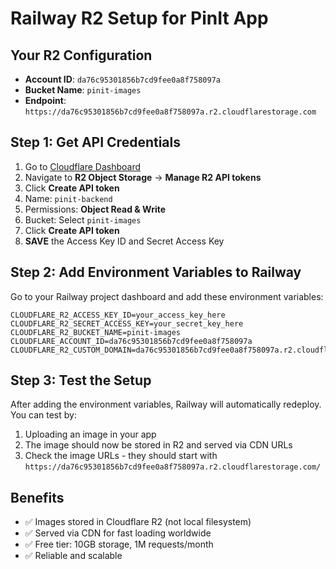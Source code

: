 # Railway R2 Setup for PinIt App

## Your R2 Configuration
- **Account ID**: `da76c95301856b7cd9fee0a8f758097a`
- **Bucket Name**: `pinit-images`
- **Endpoint**: `https://da76c95301856b7cd9fee0a8f758097a.r2.cloudflarestorage.com`

## Step 1: Get API Credentials
1. Go to [Cloudflare Dashboard](https://dash.cloudflare.com/)
2. Navigate to **R2 Object Storage** → **Manage R2 API tokens**
3. Click **Create API token**
4. Name: `pinit-backend`
5. Permissions: **Object Read & Write**
6. Bucket: Select `pinit-images`
7. Click **Create API token**
8. **SAVE** the Access Key ID and Secret Access Key

## Step 2: Add Environment Variables to Railway
Go to your Railway project dashboard and add these environment variables:

```
CLOUDFLARE_R2_ACCESS_KEY_ID=your_access_key_here
CLOUDFLARE_R2_SECRET_ACCESS_KEY=your_secret_key_here
CLOUDFLARE_R2_BUCKET_NAME=pinit-images
CLOUDFLARE_ACCOUNT_ID=da76c95301856b7cd9fee0a8f758097a
CLOUDFLARE_R2_CUSTOM_DOMAIN=da76c95301856b7cd9fee0a8f758097a.r2.cloudflarestorage.com
```

## Step 3: Test the Setup
After adding the environment variables, Railway will automatically redeploy. You can test by:

1. Uploading an image in your app
2. The image should now be stored in R2 and served via CDN URLs
3. Check the image URLs - they should start with `https://da76c95301856b7cd9fee0a8f758097a.r2.cloudflarestorage.com/`

## Benefits
- ✅ Images stored in Cloudflare R2 (not local filesystem)
- ✅ Served via CDN for fast loading worldwide
- ✅ Free tier: 10GB storage, 1M requests/month
- ✅ Reliable and scalable

